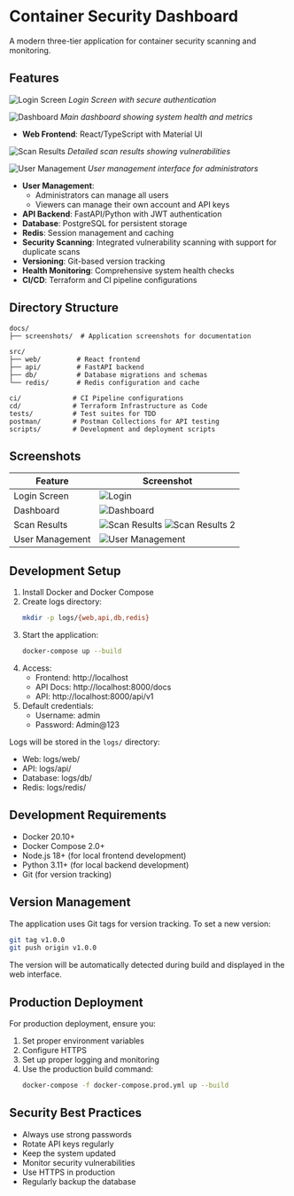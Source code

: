 # Container Security Dashboard

A modern three-tier application for container security scanning and monitoring.

## Features

![Login Screen](docs/screenshots/login_screen.png)
*Login Screen with secure authentication*

![Dashboard](docs/screenshots/dashboard.png) 
*Main dashboard showing system health and metrics*

- **Web Frontend**: React/TypeScript with Material UI

![Scan Results](docs/screenshots/scan_results_1.png)
*Detailed scan results showing vulnerabilities*

![User Management](docs/screenshots/user_management.png)
*User management interface for administrators*
- **User Management**: 
  - Administrators can manage all users
  - Viewers can manage their own account and API keys
- **API Backend**: FastAPI/Python with JWT authentication
- **Database**: PostgreSQL for persistent storage
- **Redis**: Session management and caching
- **Security Scanning**: Integrated vulnerability scanning with support for duplicate scans
- **Versioning**: Git-based version tracking
- **Health Monitoring**: Comprehensive system health checks
- **CI/CD**: Terraform and CI pipeline configurations

## Directory Structure
```
docs/
├── screenshots/  # Application screenshots for documentation

src/
├── web/         # React frontend
├── api/         # FastAPI backend
├── db/          # Database migrations and schemas
└── redis/       # Redis configuration and cache

ci/             # CI Pipeline configurations
cd/             # Terraform Infrastructure as Code
tests/          # Test suites for TDD
postman/        # Postman Collections for API testing
scripts/        # Development and deployment scripts
```

## Screenshots

| Feature | Screenshot |
|---------|------------|
| Login Screen | ![Login](docs/screenshots/login_screen.png) |
| Dashboard | ![Dashboard](docs/screenshots/dashboard.png) |
| Scan Results | ![Scan Results](docs/screenshots/scan_results_1.png) ![Scan Results 2](docs/screenshots/scan_results_2.png) |
| User Management | ![User Management](docs/screenshots/user_management.png) |

## Development Setup

1. Install Docker and Docker Compose
2. Create logs directory:
   ```bash
   mkdir -p logs/{web,api,db,redis}
   ```
3. Start the application:
   ```bash
   docker-compose up --build
   ```
4. Access:
   - Frontend: http://localhost
   - API Docs: http://localhost:8000/docs
   - API: http://localhost:8000/api/v1
5. Default credentials:
   - Username: admin
   - Password: Admin@123

Logs will be stored in the `logs/` directory:
- Web: logs/web/
- API: logs/api/
- Database: logs/db/
- Redis: logs/redis/

## Development Requirements
- Docker 20.10+
- Docker Compose 2.0+
- Node.js 18+ (for local frontend development)
- Python 3.11+ (for local backend development)
- Git (for version tracking)

## Version Management

The application uses Git tags for version tracking. To set a new version:

```bash
git tag v1.0.0
git push origin v1.0.0
```

The version will be automatically detected during build and displayed in the web interface.

## Production Deployment

For production deployment, ensure you:
1. Set proper environment variables
2. Configure HTTPS
3. Set up proper logging and monitoring
4. Use the production build command:
   ```bash
   docker-compose -f docker-compose.prod.yml up --build
   ```

## Security Best Practices

- Always use strong passwords
- Rotate API keys regularly
- Keep the system updated
- Monitor security vulnerabilities
- Use HTTPS in production
- Regularly backup the database
